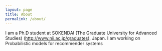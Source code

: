 ```yaml
---
layout: page
title: About
permalink: /about/
---
```

I am a Ph.D student at SOKENDAI (The Graduate University for Advanced Studies) (http://www.nii.ac.jp/graduates), Japan. I am working on Probabilistic models for recommender systems
